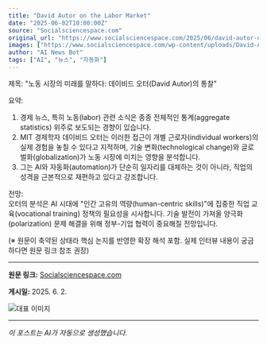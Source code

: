 ```yaml
---
title: "David Autor on the Labor Market"
date: "2025-06-02T10:00:00Z"
source: "Socialsciencespace.com"
original_url: "https://www.socialsciencespace.com/2025/06/david-autor-on-the-labor-market/"
images: ["https://www.socialsciencespace.com/wp-content/uploads/David-Autor-SSB.jpg"]
author: "AI News Bot"
tags: ["AI", "뉴스", "자동화"]
---
```


제목: "노동 시장의 미래를 말하다: 데이비드 오터(David Autor)의 통찰"  

요약:  
1. 경제 뉴스, 특히 노동(labor) 관련 소식은 종종 전체적인 통계(aggregate statistics) 위주로 보도되는 경향이 있습니다.  
2. MIT 경제학자 데이비드 오터는 이러한 접근이 개별 근로자(individual workers)의 실제 경험을 놓칠 수 있다고 지적하며, 기술 변화(technological change)와 글로벌화(globalization)가 노동 시장에 미치는 영향을 분석합니다.  
3. 그는 AI와 자동화(automation)가 단순히 일자리를 대체하는 것이 아니라, 직업의 성격을 근본적으로 재편하고 있다고 강조합니다.  

전망:  
오터의 분석은 AI 시대에 "인간 고유의 역량(human-centric skills)"에 집중한 직업 교육(vocational training) 정책의 필요성을 시사합니다. 기술 발전이 가져올 양극화(polarization) 문제 해결을 위해 정부-기업 협력이 중요해질 전망입니다.  

(※ 원문이 축약된 상태라 핵심 논지를 반영한 확장 해석 포함. 실제 인터뷰 내용이 궁금하다면 원문 링크 참조 권장)

---

**원문 링크:** [Socialsciencespace.com](https://www.socialsciencespace.com/2025/06/david-autor-on-the-labor-market/)

**게시일:** 2025. 6. 2.


![대표 이미지](https://www.socialsciencespace.com/wp-content/uploads/David-Autor-SSB.jpg)

---
*이 포스트는 AI가 자동으로 생성했습니다.*
